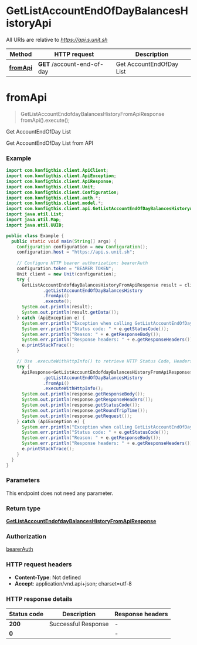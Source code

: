 # GetListAccountEndOfDayBalancesHistoryApi

All URIs are relative to *https://api.s.unit.sh*

| Method | HTTP request | Description |
|------------- | ------------- | -------------|
| [**fromApi**](GetListAccountEndOfDayBalancesHistoryApi.md#fromApi) | **GET** /account-end-of-day | Get AccountEndOfDay List |


<a name="fromApi"></a>
# **fromApi**
> GetListAccountEndofdayBalancesHistoryFromApiResponse fromApi().execute();

Get AccountEndOfDay List

Get AccountEndOfDay List from API 

### Example
```java
import com.konfigthis.client.ApiClient;
import com.konfigthis.client.ApiException;
import com.konfigthis.client.ApiResponse;
import com.konfigthis.client.Unit;
import com.konfigthis.client.Configuration;
import com.konfigthis.client.auth.*;
import com.konfigthis.client.model.*;
import com.konfigthis.client.api.GetListAccountEndOfDayBalancesHistoryApi;
import java.util.List;
import java.util.Map;
import java.util.UUID;

public class Example {
  public static void main(String[] args) {
    Configuration configuration = new Configuration();
    configuration.host = "https://api.s.unit.sh";
    
    // Configure HTTP bearer authorization: bearerAuth
    configuration.token = "BEARER TOKEN";
    Unit client = new Unit(configuration);
    try {
      GetListAccountEndofdayBalancesHistoryFromApiResponse result = client
              .getListAccountEndOfDayBalancesHistory
              .fromApi()
              .execute();
      System.out.println(result);
      System.out.println(result.getData());
    } catch (ApiException e) {
      System.err.println("Exception when calling GetListAccountEndOfDayBalancesHistoryApi#fromApi");
      System.err.println("Status code: " + e.getStatusCode());
      System.err.println("Reason: " + e.getResponseBody());
      System.err.println("Response headers: " + e.getResponseHeaders());
      e.printStackTrace();
    }

    // Use .executeWithHttpInfo() to retrieve HTTP Status Code, Headers and Request
    try {
      ApiResponse<GetListAccountEndofdayBalancesHistoryFromApiResponse> response = client
              .getListAccountEndOfDayBalancesHistory
              .fromApi()
              .executeWithHttpInfo();
      System.out.println(response.getResponseBody());
      System.out.println(response.getResponseHeaders());
      System.out.println(response.getStatusCode());
      System.out.println(response.getRoundTripTime());
      System.out.println(response.getRequest());
    } catch (ApiException e) {
      System.err.println("Exception when calling GetListAccountEndOfDayBalancesHistoryApi#fromApi");
      System.err.println("Status code: " + e.getStatusCode());
      System.err.println("Reason: " + e.getResponseBody());
      System.err.println("Response headers: " + e.getResponseHeaders());
      e.printStackTrace();
    }
  }
}

```

### Parameters
This endpoint does not need any parameter.

### Return type

[**GetListAccountEndofdayBalancesHistoryFromApiResponse**](GetListAccountEndofdayBalancesHistoryFromApiResponse.md)

### Authorization

[bearerAuth](../README.md#bearerAuth)

### HTTP request headers

 - **Content-Type**: Not defined
 - **Accept**: application/vnd.api+json; charset=utf-8

### HTTP response details
| Status code | Description | Response headers |
|-------------|-------------|------------------|
| **200** | Successful Response |  -  |
| **0** |  |  -  |

